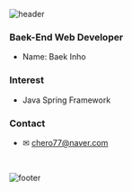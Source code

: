 ![header](https://capsule-render.vercel.app/api?type=waving&color=auto&height=150&section=header&text=hiyo^^&fontSize=90)



### Baek-End Web Developer

- Name: Baek Inho

### Interest

- Java Spring Framework

### Contact
- ✉ chero77@naver.com

<br>

![footer](https://capsule-render.vercel.app/api?type=waving&color=auto&height=150&section=footer)
